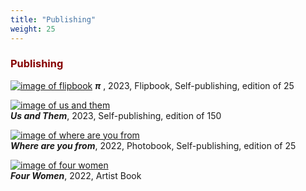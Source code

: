 ```yaml
---
title: "Publishing"
weight: 25
---
```


### **<span style="color: #850000;">Publishing</span>**


[![image of flipbook](/images/QWERTY/R/flipbook.jpg)](../panoptic_segmentation/%CF%80/)
***π*** , 2023,   Flipbook, Self-publishing, edition of 25   


[![image of us and them](/images/QWERTY/E/us_and_them-1.jpg)](../panoptic_segmentation/us-and-them/)      
 ***Us and Them***, 2023,    Self-publishing, edition of 150   
    
[![image of where are you from](/images/QWERTY/E/where-1.jpg)](../panoptic_segmentation/where-are-you-from/)  
   ***Where are you from***, 2022,    Photobook, Self-publishing, edition of 25     

   
[![image of four women](/images/book1.jpg)](../four_women/artist_book/)       
***Four Women***, 2022,   Artist Book  
